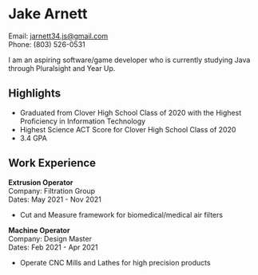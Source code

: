 # Jake Arnett

Email: jarnett34.js@gmail.com  
Phone: (803) 526-0531

I am an aspiring software/game developer who is currently studying Java through Pluralsight and Year Up.

## Highlights

- Graduated from Clover High School Class of 2020 with the Highest Proficiency in Information Technology
- Highest Science ACT Score for Clover High School Class of 2020
- 3.4 GPA

## Work Experience

**Extrusion Operator**  
Company: Filtration Group  
Dates: May 2021 - Nov 2021
- Cut and Measure framework for biomedical/medical air filters

**Machine Operator**  
Company: Design Master  
Dates: Feb 2021 - Apr 2021
- Operate CNC Mills and Lathes for high precision products
